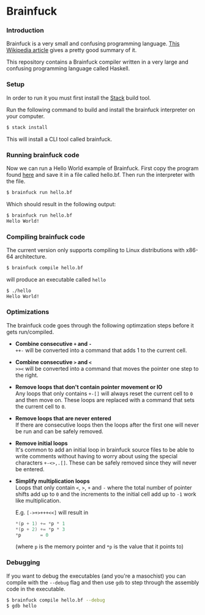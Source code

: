 # Brainfuck

### Introduction

Brainfuck is a very small and confusing programming language. [This Wikipedia
article](https://en.wikipedia.org/wiki/Brainfuck) gives a pretty good summary
of it.

This repository contains a Brainfuck compiler written in a very large and
confusing programming language called Haskell.

### Setup

In order to run it you must first install the
[Stack](https://docs.haskellstack.org/en/stable/install_and_upgrade/) build
tool.

Run the following command to build and install the brainfuck interpreter on
your computer.
```bash
$ stack install
```

This will install a CLI tool called brainfuck.

### Running brainfuck code

Now we can run a Hello World example of Brainfuck. First copy the program found
[here](https://en.wikipedia.org/wiki/Brainfuck#Hello_World!)
and save it in a file called hello.bf. Then run the interpreter with the file.
```bash
$ brainfuck run hello.bf
```
Which should result in the following output:
```bash
$ brainfuck run hello.bf
Hello World!
```

### Compiling brainfuck code

The current version only supports compiling to Linux distributions with x86-64
architecture.

```bash
$ brainfuck compile hello.bf
```

will produce an executable called `hello`
```bash
$ ./hello
Hello World!
```

### Optimizations

The brainfuck code goes through the following optimzation steps before it gets
run/compiled.

  - **Combine consecutive `+` and `-`** \
    `++-` will be converted into a command that adds 1 to the current cell.

  - **Combine consecutive `>` and `<`** \
    `>><` will be converted into a command that moves the pointer one step to
    the right.

  - **Remove loops that don't contain pointer movement or IO** \
    Any loops that only contains `+-[]` will always reset the current cell to
    `0` and then move on. These loops are replaced with a command that sets the
    current cell to `0`.

  - **Remove loops that are never entered** \
    If there are consecutive loops then the loops after the first one will
    never be run and can be safely removed.

  - **Remove initial loops** \
    It's common to add an initial loop in brainfuck source files to be able to
    write comments without having to worry about using the special characters
    `+-<>,.[]`. These can be safely removed since they will never be entered.

  - **Simplify multiplication loops** \
    Loops that only contain `<`, `>`, `+` and `-` where the total number of
    pointer shifts add up to `0` and the increments to the initial cell add up
    to `-1` work like multiplication.

    E.g. `[->+>+++<<]` will result in
    ```C
    *(p + 1) += *p * 1
    *(p + 2) += *p * 3
    *p       = 0
    ```

    (where `p` is the memory pointer and `*p` is the value that it points to)

### Debugging

If you want to debug the executables (and you're a masochist) you can compile
with the `--debug` flag and then use `gdb` to step through the assembly code in
the executable.

```bash
$ brainfuck compile hello.bf --debug
$ gdb hello
```
